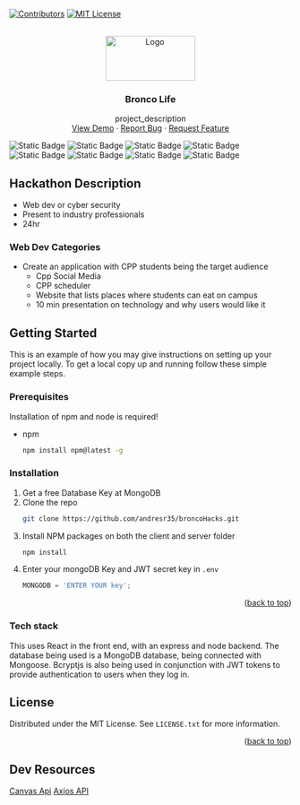    
[![Contributors][contributors-shield]][contributors-url]
[![MIT License][license-shield]][license-url]
<!-- ![image](https://github.com/Andresr35/broncoHacks/assets/46615885/74b9ba24-f932-415c-9fe3-7acf5f6b2792) -->

<br />
<div align="center">
  <a href="https://github.com/Andresr35/broncoHacks">
    <img src="https://github.com/Andresr35/broncoHacks/assets/46615885/74b9ba24-f932-415c-9fe3-7acf5f6b2792" alt="Logo" width="160" height="80">
    
  </a>

<h3 align="center">Bronco Life</h3>

  <p align="center">
    project_description
    <br />
    <a href="https://github.com/Andresr35/broncoHacks">View Demo</a>
    ·
    <a href="https://github.com/Andresr35/broncoHacks/issues">Report Bug</a>
    ·
    <a href="https://github.com/Andresr35/broncoHacks/issues">Request Feature</a>
  </p>
</div>

![Static Badge](https://img.shields.io/badge/react-m?style=for-the-badge&logo=react&labelColor=black&color=%2361DAFB) ![Static Badge](https://img.shields.io/badge/node.js-m?style=for-the-badge&logo=nodedotjs&labelColor=black&color=%23339933) ![Static Badge](https://img.shields.io/badge/mongoDB-m?style=for-the-badge&logo=mongodb&labelColor=black&color=%2347A248) ![Static Badge](https://img.shields.io/badge/mongoose-m?style=for-the-badge&logo=mongoosedotws&labelColor=black&color=%23F04D35) ![Static Badge](https://img.shields.io/badge/express-m?style=for-the-badge&logo=express&labelColor=black&color=black) ![Static Badge](https://img.shields.io/badge/vite-m?style=for-the-badge&logo=vite&labelColor=black&color=%23646CFF) ![Static Badge](https://img.shields.io/badge/vercel-m?style=for-the-badge&logo=vercel&labelColor=black&color=%23000000) ![Static Badge](https://img.shields.io/badge/railway-r?style=for-the-badge&logo=railway&labelColor=black&color=%230B0D0E)

## Hackathon Description

- Web dev or cyber security
- Present to industry professionals
- 24hr

### Web Dev Categories

- Create an application with CPP students being the target audience
  - Cpp Social Media
  - CPP scheduler
  - Website that lists places where students can eat on campus
  - 10 min presentation on technology and why users would like it
    
## Getting Started

This is an example of how you may give instructions on setting up your project locally.
To get a local copy up and running follow these simple example steps.

### Prerequisites

Installation of npm and node is required!
* npm
  ```sh
  npm install npm@latest -g
  ```

### Installation

1. Get a free Database Key at MongoDB
2. Clone the repo
   ```sh
   git clone https://github.com/andresr35/broncoHacks.git
   ```
3. Install NPM packages on both the client and server folder
   ```sh
   npm install
   ```
4. Enter your mongoDB Key and JWT secret key in `.env`
   ```js
   MONGODB = 'ENTER YOUR key';
   ```

<p align="right">(<a href="#readme-top">back to top</a>)</p>


### Tech stack

This uses React in the front end, with an express and node backend. The database being used is a MongoDB database, being connected with Mongoose. Bcryptjs is also being used in conjunction with JWT tokens to provide authentication to users when they log in.

<!-- LICENSE -->
## License

Distributed under the MIT License. See `LICENSE.txt` for more information.

<p align="right">(<a href="#readme-top">back to top</a>)</p>

## Dev Resources

[Canvas Api](https://canvas.instructure.com/doc/api/index.html)
[Axios API](https://axios-http.com/docs/api_intro)

[contributors-shield]: https://img.shields.io/github/contributors/github_username/repo_name.svg?style=for-the-badge
[contributors-url]: https://github.com/Andresr35/broncoHacks/graphs/contributors
[license-url]: https://github.com/Andresr35/broncoHacks/blob/main/LICENSE
[license-shield]: https://img.shields.io/github/license/github_username/repo_name.svg?style=for-the-badge
